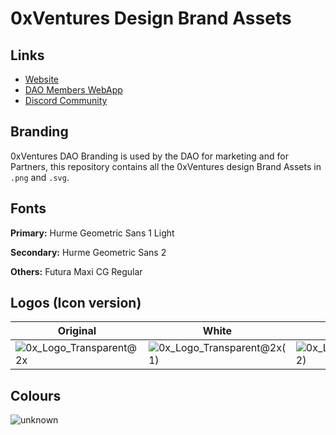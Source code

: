 # 0xVentures Design Brand Assets

## Links

- [Website](https://0xventures.org/)
- [DAO Members WebApp](https://app.0xventures.org/)
- [Discord Community](https://discord.gg/0xventures-community)

## Branding

0xVentures DAO Branding is used by the DAO for marketing and for Partners, this repository contains all the 0xVentures design Brand Assets in ``.png`` and ``.svg``.

## Fonts

**Primary:** Hurme Geometric Sans 1 Light

**Secondary:** Hurme Geometric Sans 2

**Others:** Futura Maxi CG Regular

## Logos (Icon version)

| Original | White  | Black |
| ------------- | ------------- | ------------- | 
| ![0x_Logo_Transparent@2x](https://user-images.githubusercontent.com/82927810/147579177-4c6e6982-0e4e-4893-92ea-f2826cb296d4.png) | ![0x_Logo_Transparent@2x(1)](https://user-images.githubusercontent.com/82927810/147579231-dac24147-e405-458c-a9ee-61abfa32174e.png) | ![0x_Logo_Transparent@2x(2)](https://user-images.githubusercontent.com/82927810/147579249-4792ce56-dcf3-4be6-877b-6fd7c3d4ca89.png) |

## Colours

![unknown](https://user-images.githubusercontent.com/82927810/147581248-715bde9c-313c-4a30-838b-c242839eb246.png)






